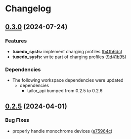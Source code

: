 # Changelog

## [0.3.0](https://github.com/AaronErhardt/tuxedo-rs/compare/tuxedo_sysfs-v0.2.5...tuxedo_sysfs-v0.3.0) (2024-07-24)


### Features

* **tuxedo_sysfs:** implement charging profiles ([b4fb6dc](https://github.com/AaronErhardt/tuxedo-rs/commit/b4fb6dceb5b8aef8696a335c302ce88c5ab72ad2))
* **tuxedo_sysfs:** write part of charging profiles ([9d41b95](https://github.com/AaronErhardt/tuxedo-rs/commit/9d41b950ccb19cb9350ad62c4afaea7cd5b78a98))


### Dependencies

* The following workspace dependencies were updated
  * dependencies
    * tailor_api bumped from 0.2.5 to 0.2.6

## [0.2.5](https://github.com/AaronErhardt/tuxedo-rs/compare/tuxedo_sysfs-v0.2.4...tuxedo_sysfs-v0.2.5) (2024-04-01)


### Bug Fixes

* properly handle monochrome devices ([e75964c](https://github.com/AaronErhardt/tuxedo-rs/commit/e75964c39daa3497fb0fac8ea1adc42f67a5fb6c))
